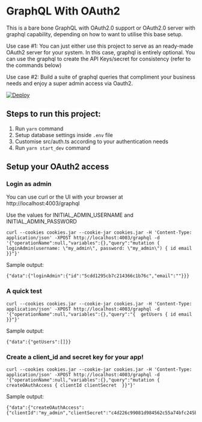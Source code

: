 # GraphQL With OAuth2

This is a bare bone GraphQL with OAuth2.0 support or OAuth2.0 server with graphql capability, depending on how to want to utilise this base setup.

Use case #1: You can just either use this project to serve as an ready-made OAuth2 server for your system. In this case, graphql is entirely optional. You can use the graphql to create the API Keys/secret for consistency (refer to the commands below)

Use case #2: Build a suite of graphql queries that compliment your business needs and enjoy a super admin access via Oauth2.

[![Deploy](https://www.herokucdn.com/deploy/button.svg)](https://heroku.com/deploy)

## Steps to run this project:

1. Run `yarn` command
2. Setup database settings inside `.env` file
3. Customise src/auth.ts according to your authentication needs
4. Run `yarn start_dev` command

## Setup your OAuth2 access

### Login as admin

You can use curl or the UI with your browser at http://localhost:4003/graphql

Use the values for INITIAL_ADMIN_USERNAME and INITIAL_ADMIN_PASSWORD

    curl --cookies cookies.jar --cookie-jar cookies.jar -H 'Content-Type: application/json' -XPOST http://localhost:4003/graphql -d '{"operationName":null,"variables":{},"query":"mutation {  loginAdmin(username: \"my_admin\", password: \"my_admin\") { id email  }}"}'

Sample output:

    {"data":{"loginAdmin":{"id":"5cdd1295cb7c214366c1b76c","email":""}}}

### A quick test

    curl --cookies cookies.jar --cookie-jar cookies.jar -H 'Content-Type: application/json' -XPOST http://localhost:4003/graphql -d '{"operationName":null,"variables":{},"query":"{  getUsers { id email  }}"}'

Sample output:

    {"data":{"getUsers":[]}}

### Create a client_id and secret key for your app!

    curl --cookies cookies.jar --cookie-jar cookies.jar -H 'Content-Type: application/json' -XPOST http://localhost:4003/graphql -d '{"operationName":null,"variables":{},"query":"mutation {  createOAuthAccess { clientId clientSecret  }}"}'

Sample output:

    {"data":{"createOAuthAccess":{"clientId":"my_admin","clientSecret":"c4d226c99081d984562c55a74bfc245b2ad21a70a441873b102e15b521c2a7da"}}}
